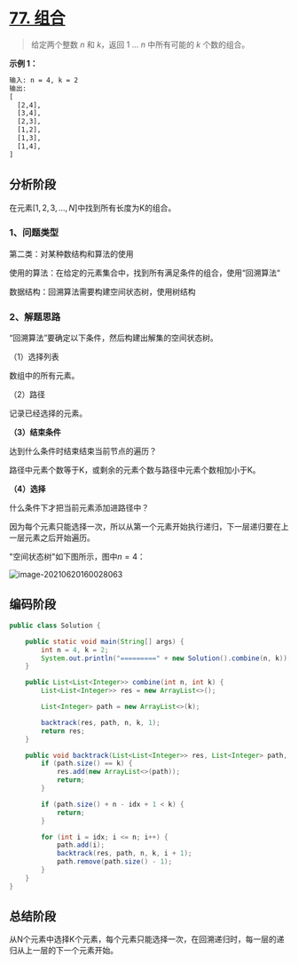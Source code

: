 # [77. 组合](https://leetcode-cn.com/problems/combinations/)

> 给定两个整数 *n* 和 *k*，返回 1 ... *n* 中所有可能的 *k* 个数的组合。

**示例 1：**

```tex
输入: n = 4, k = 2
输出:
[
  [2,4],
  [3,4],
  [2,3],
  [1,2],
  [1,3],
  [1,4],
]
```

## 分析阶段

在元素$[1,2,3,...,N]$中找到所有长度为K的组合。

### 1、问题类型

第二类：对某种数结构和算法的使用

使用的算法：在给定的元素集合中，找到所有满足条件的组合，使用“回溯算法“

数据结构：回溯算法需要构建空间状态树，使用树结构

### 2、解题思路

“回溯算法”要确定以下条件，然后构建出解集的空间状态树。

（1）选择列表

数组中的所有元素。

（2）路径

记录已经选择的元素。

**（3）结束条件**

达到什么条件时结束结束当前节点的遍历？

路径中元素个数等于K，或剩余的元素个数与路径中元素个数相加小于K。

**（4）选择**

什么条件下才把当前元素添加进路径中？

因为每个元素只能选择一次，所以从第一个元素开始执行递归，下一层递归要在上一层元素之后开始遍历。



"空间状态树"如下图所示，图中$n=4$：

![image-20210620160028063](https://cdn.jsdelivr.net/gh/shimengjie/image-repo//imgimage-20210620160028063.png)

## 编码阶段

```java
public class Solution {

    public static void main(String[] args) {
        int n = 4, k = 2;
        System.out.println("=========" + new Solution().combine(n, k));
    }

    public List<List<Integer>> combine(int n, int k) {
        List<List<Integer>> res = new ArrayList<>();

        List<Integer> path = new ArrayList<>(k);

        backtrack(res, path, n, k, 1);
        return res;
    }

    public void backtrack(List<List<Integer>> res, List<Integer> path, int n, int k, int idx) {
        if (path.size() == k) {
            res.add(new ArrayList<>(path));
            return;
        }

        if (path.size() + n - idx + 1 < k) {
            return;
        }

        for (int i = idx; i <= n; i++) {
            path.add(i);
            backtrack(res, path, n, k, i + 1);
            path.remove(path.size() - 1);
        }
    }
}
```

## 总结阶段

从N个元素中选择K个元素，每个元素只能选择一次，在回溯递归时，每一层的递归从上一层的下一个元素开始。